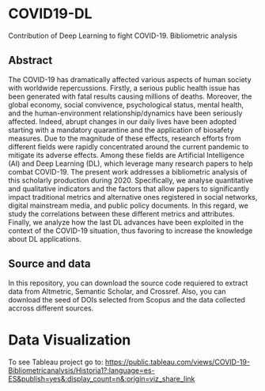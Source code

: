 # COVID19-DL
Contribution of Deep Learning to fight COVID-19. Bibliometric analysis

## Abstract

The COVID-19 has dramatically affected various aspects of human society with worldwide repercussions. Firstly, a serious public health issue has been generated with fatal results causing millions of deaths. Moreover, the global economy, social convivence, psychological status, mental health, and the human-environment relationship/dynamics have been seriously affected. Indeed, abrupt changes in our daily lives have been adopted starting with a mandatory quarantine and the application of biosafety measures. Due to the magnitude of these effects, research efforts from different fields were rapidly concentrated around the current pandemic to mitigate its adverse effects. Among these fields are Artificial Intelligence (AI) and Deep Learning (DL), which leverage many research papers to help combat COVID-19. The present work addresses a bibliometric analysis of this scholarly production during 2020. Specifically, we analyse quantitative and qualitative indicators and the factors that allow papers to significantly impact traditional metrics and alternative ones registered in social networks, digital mainstream media, and public policy documents. In this regard, we study the correlations between these different metrics and attributes. Finally, we analyze how the last DL advances have been exploited in the context of the COVID-19 situation, thus favoring to increase the knowledge about DL applications.

## Source and data

In this repository, you can download the source code requiered to extract data from Altmetric, Semantic Scholar, and Crossref. Also, you can download the seed of DOIs selected from Scopus and the data collected accross different sources.

# Data Visualization

To see Tableau project go to: https://public.tableau.com/views/COVID-19-Bibliometricanalysis/Historia1?:language=es-ES&publish=yes&:display_count=n&:origin=viz_share_link
